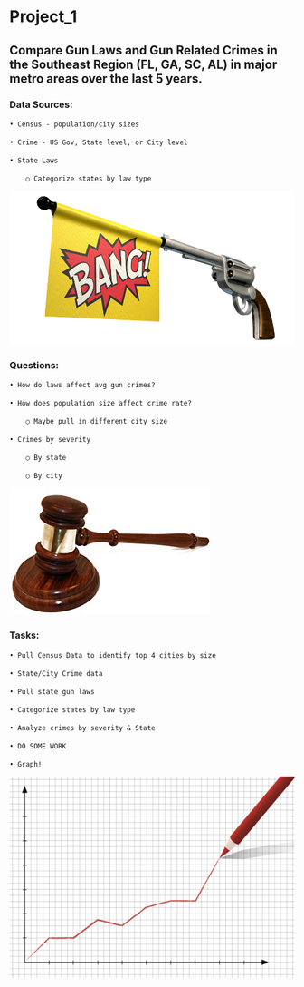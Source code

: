 # Project_1

<h2>Compare Gun Laws and Gun Related Crimes in the Southeast Region (FL, GA, SC, AL) in major metro areas over the last 5 years.</h2>


<h3>Data Sources:</h3>

	• Census - population/city sizes

	• Crime - US Gov, State level, or City level

	• State Laws

		○ Categorize states by law type

![](images/gunbang.jpg)

<h3>Questions:</h3>

	• How do laws affect avg gun crimes?

	• How does population size affect crime rate?

		○ Maybe pull in different city size 

	• Crimes by severity

		○ By state

		○ By city

![](images/gavel.jpg)

<h3>Tasks:</h3>

	• Pull Census Data to identify top 4 cities by size

	• State/City Crime data
	
	• Pull state gun laws
	
	• Categorize states by law type
	
	• Analyze crimes by severity & State
	
	• DO SOME WORK
	
	• Graph!
	
![](images/graph.png)
		
